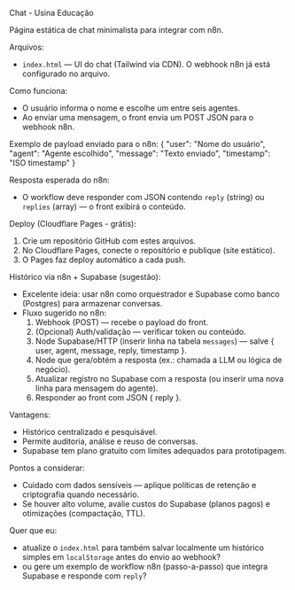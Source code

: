 Chat - Usina Educação

Página estática de chat minimalista para integrar com n8n.

Arquivos:
- `index.html` — UI do chat (Tailwind via CDN). O webhook n8n já está configurado no arquivo.

Como funciona:
- O usuário informa o nome e escolhe um entre seis agentes.
- Ao enviar uma mensagem, o front envia um POST JSON para o webhook n8n.

Exemplo de payload enviado para o n8n:
{
  "user": "Nome do usuário",
  "agent": "Agente escolhido",
  "message": "Texto enviado",
  "timestamp": "ISO timestamp"
}

Resposta esperada do n8n:
- O workflow deve responder com JSON contendo `reply` (string) ou `replies` (array) — o front exibirá o conteúdo.

Deploy (Cloudflare Pages - grátis):
1. Crie um repositório GitHub com estes arquivos.
2. No Cloudflare Pages, conecte o repositório e publique (site estático).
3. O Pages faz deploy automático a cada push.

Histórico via n8n + Supabase (sugestão):
- Excelente ideia: usar n8n como orquestrador e Supabase como banco (Postgres) para armazenar conversas.
- Fluxo sugerido no n8n:
  1. Webhook (POST) — recebe o payload do front.
  2. (Opcional) Auth/validação — verificar token ou conteúdo.
  3. Node Supabase/HTTP (inserir linha na tabela `messages`) — salve { user, agent, message, reply, timestamp }.
  4. Node que gera/obtém a resposta (ex.: chamada a LLM ou lógica de negócio).
  5. Atualizar registro no Supabase com a resposta (ou inserir uma nova linha para mensagem do agente).
  6. Responder ao front com JSON { reply }.

Vantagens:
- Histórico centralizado e pesquisável.
- Permite auditoria, análise e reuso de conversas.
- Supabase tem plano gratuito com limites adequados para prototipagem.

Pontos a considerar:
- Cuidado com dados sensíveis — aplique políticas de retenção e criptografia quando necessário.
- Se houver alto volume, avalie custos do Supabase (planos pagos) e otimizações (compactação, TTL).

Quer que eu:
- atualize o `index.html` para também salvar localmente um histórico simples em `localStorage` antes do envio ao webhook?
- ou gere um exemplo de workflow n8n (passo-a-passo) que integra Supabase e responde com `reply`? 
